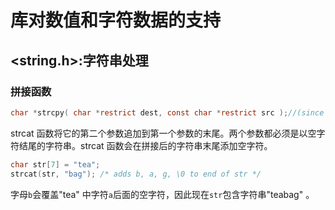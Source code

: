 # 库对数值和字符数据的支持

## <string.h>:字符串处理

### 拼接函数

```c
char *strcpy( char *restrict dest, const char *restrict src );//(since C99)
```

strcat 函数将它的第二个参数追加到第一个参数的末尾。两个参数都必须是以空字符结尾的字符串。strcat 函数会在拼接后的字符串末尾添加空字符。

```c
char str[7] = "tea";
strcat(str, "bag"); /* adds b, a, g, \0 to end of str */
```

字母`b`会覆盖"tea" 中字符`a`后面的空字符，因此现在`str`包含字符串"teabag" 。